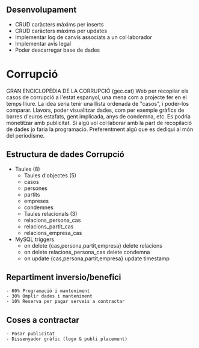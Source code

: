 ## Desenvolupament
<ul>
  <li> CRUD caràcters màxims per inserts
  <li> CRUD caràcters màxims per updates
  <li> Implementar log de canvis associats a un col·laborador
  <li> Implementar avis legal
  <li> Poder descarregar base de dades
</ul>

# Corrupció
<p>
	GRAN ENCICLOPÈDIA DE LA CORRUPCIÓ (gec.cat)
	Web per recopilar els casos de corrupció a l'estat espanyol, una mena 
	com a projecte fer en el temps lliure. 
	La idea seria tenir una llista ordenada de "casos", i poder-los comparar. 
	Llavors, poder visualitzar dades, com per exemple gràfics de barres 
	d'euros estafats, gent implicada, anys de condemna, etc. Es podria 
	monetitzar amb publicitat. Si algú vol col·laborar amb la part de 
	recopilació de dades jo faria la programació. 
	Preferentment algú que es dediqui al món del periodisme.
</p>

## Estructura de dades Corrupció
- Taules (8)
	- Taules d'objectes (5)
    - casos 
    - persones
    - partits 
    - empreses 
    - condemnes
	- Taules relacionals (3)
    - relacions_persona_cas
    - relacions_partit_cas
    - relacions_empresa_cas
- MySQL triggers
  - on delete {cas,persona,partit,empresa} delete relacions
  - on delete relacions_persona_cas delete condemna
  - on update {cas,persona,partit,empresa} update timestamp

## Repartiment inversio/benefici
	- 60% Programació i manteniment
	- 30% Omplir dades i manteniment
	- 10% Reserva per pagar serveis a contractar

## Coses a contractar
	- Posar publicitat
	- Dissenyador gràfic (logo & publi placement)

